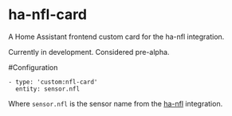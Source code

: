 # ha-nfl-card
A Home Assistant frontend custom card for the ha-nfl integration.

Currently in development. Considered pre-alpha.

#Configuration
```
- type: 'custom:nfl-card'
  entity: sensor.nfl
```
Where `sensor.nfl` is the sensor name from the [ha-nfl](https://github.com/zacs/ha-nfl) integration.

